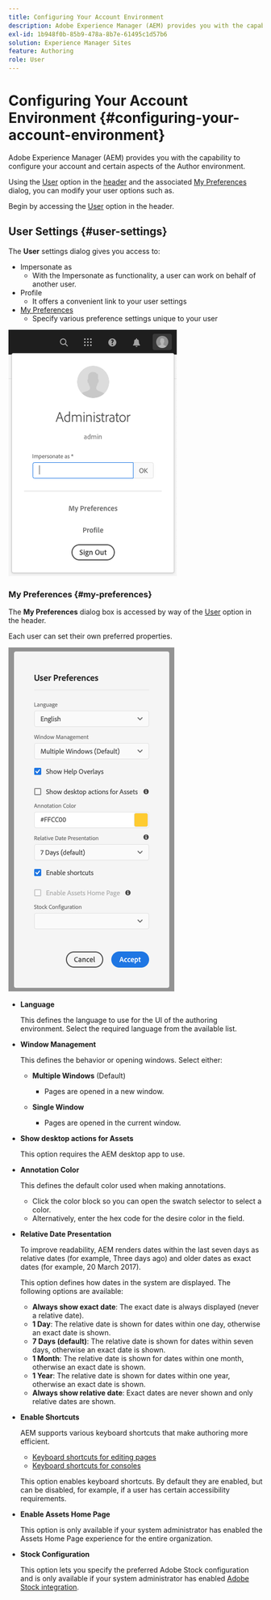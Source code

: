 ```yaml
---
title: Configuring Your Account Environment
description: Adobe Experience Manager (AEM) provides you with the capability to configure your account and certain aspects of the Author environment.
exl-id: 1b948f0b-85b9-478a-8b7e-61495c1d57b6
solution: Experience Manager Sites
feature: Authoring
role: User
---
```

# Configuring Your Account Environment {#configuring-your-account-environment}

Adobe Experience Manager (AEM) provides you with the capability to configure your account and certain aspects of the Author environment.

Using the [User](#user-settings) option in the [header](/help/sites-cloud/authoring/basic-handling.md#the-header) and the associated [My Preferences](#my-preferences) dialog, you can modify your user options such as.

Begin by accessing the [User](#user-settings) option in the header.

## User Settings {#user-settings}

The **User** settings dialog gives you access to:

* Impersonate as
  * With the Impersonate as functionality, a user can work on behalf of another user. <!--With the [Impersonate as](/help/sites-administering/security.md#impersonating-another-user) functionality, a user can work on behalf of another user.-->
* Profile
  * It offers a convenient link to your user settings <!--Offers a convenient link to your [user settings](/help/sites-administering/security.md))-->
* [My Preferences](#my-preferences)
  * Specify various preference settings unique to your user

![User settings](/help/sites-cloud/authoring/assets/user-settings.png)

### My Preferences {#my-preferences}

The **My Preferences** dialog box is accessed by way of the [User](#user-settings) option in the header.

Each user can set their own preferred properties.

![My Preferences](/help/sites-cloud/authoring/assets/user-preferences.png)

* **Language**

  This defines the language to use for the UI of the authoring environment. Select the required language from the available list.

* **Window Management**

  This defines the behavior or opening windows. Select either:

  * **Multiple Windows** (Default)

    * Pages are opened in a new window.

  * **Single Window**

    * Pages are opened in the current window.

* **Show desktop actions for Assets**

  This option requires the AEM desktop app to use.

* **Annotation Color**

  This defines the default color used when making annotations.

  * Click the color block so you can open the swatch selector to select a color.
  * Alternatively, enter the hex code for the desire color in the field.

* **Relative Date Presentation**

  To improve readability, AEM renders dates within the last seven days as relative dates (for example, Three days ago) and older dates as exact dates (for example, 20 March 2017).

  This option defines how dates in the system are displayed. The following options are available:

  * **Always show exact date**: The exact date is always displayed (never a relative date).
  * **1 Day**: The relative date is shown for dates within one day, otherwise an exact date is shown.
  * **7 Days (default)**: The relative date is shown for dates within seven days, otherwise an exact date is shown.
  * **1 Month**: The relative date is shown for dates within one month, otherwise an exact date is shown.
  * **1 Year**: The relative date is shown for dates within one year, otherwise an exact date is shown.
  * **Always show relative date**: Exact dates are never shown and only relative dates are shown.

* **Enable Shortcuts**

  AEM supports various keyboard shortcuts that make authoring more efficient.

  * [Keyboard shortcuts for editing pages](/help/sites-cloud/authoring/page-editor/keyboard-shortcuts.md)
  * [Keyboard shortcuts for consoles](/help/sites-cloud/authoring/sites-console/keyboard-shortcuts.md)

  This option enables keyboard shortcuts. By default they are enabled, but can be disabled, for example,  if a user has certain accessibility requirements.

* **Enable Assets Home Page**

  This option is only available if your system administrator has enabled the Assets Home Page experience for the entire organization.

* **Stock Configuration**

  This option lets you specify the preferred Adobe Stock configuration and is only available if your system administrator has enabled [Adobe Stock integration](/help/assets/aem-assets-adobe-stock.md).

